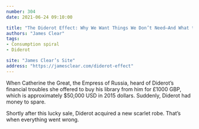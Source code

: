 ```yaml
---
number: 304
date: 2021-06-24 09:10:00

title: "The Diderot Effect: Why We Want Things We Don’t Need—And What to Do About It"
authors: "James Clear"
tags:
- Consumption spiral
- Diderot

site: "James Clear’s Site"
address: "https://jamesclear.com/diderot-effect"
---
```


When Catherine the Great, the Empress of Russia, heard of Diderot’s financial troubles she offered to buy his library from him for £1000 GBP, which is approximately $50,000 USD in 2015 dollars. Suddenly, Diderot had money to spare.

Shortly after this lucky sale, Diderot acquired a new scarlet robe. That’s when everything went wrong.

